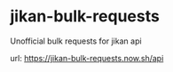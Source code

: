 # jikan-bulk-requests
Unofficial bulk requests for jikan api

url: https://jikan-bulk-requests.now.sh/api
